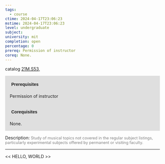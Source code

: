 ```yaml
---
tags:
  - course
ctime: 2024-04-17T23:06:23
mstime: 2024-04-17T23:06:23
level: undergraduate
subject: 
university: mit
completion: open
percentage: 0
prereq: Permission of instructor
coreq: None.
---
```


catalog [21M.S53,](http://student.mit.edu/catalog/m21Ma.html#21M.S54)

<span style="display: block; padding: 15px; background-color: rgb(100, 100, 100, 0.2);"><font id="m_prereq2567_0" style="display: block; font-family: Arial, sans-serif; font-weight: bold; padding: 5px">Prerequisites</font><br><span id="prereq2567_0">Permission of instructor</span></span>
<span style="display: block; padding: 15px; background-color: rgb(100, 100, 100, 0.2);"><font id="m_coreq2567_0" style="display: block; font-family: Arial, sans-serif; font-weight: bold; padding: 5px">Corequisites</font><br><span id="coreq2567_0">None.</span></span>

<font style="">Description:</font>
<font style="color: grey; font-size: 0.8rem;">Study of musical topics not covered in the regular subject listings, particularly experimental subjects offered by permanent or visiting faculty.</font>



---

<< HELLO, WORLD >>
